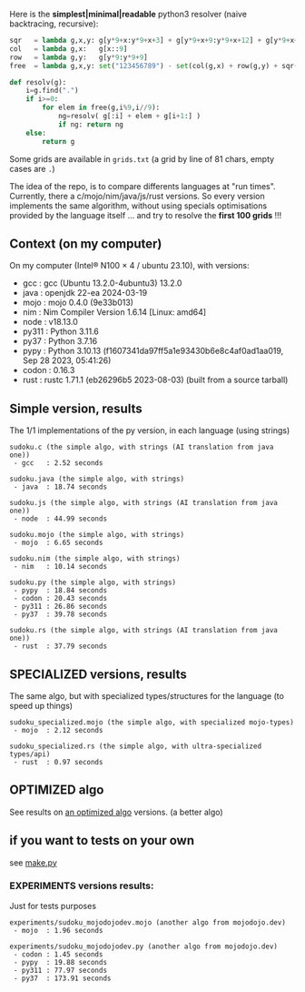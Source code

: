 Here is the **simplest|minimal|readable** python3 resolver (naive backtracing, recursive):

```python
sqr   = lambda g,x,y: g[y*9+x:y*9+x+3] + g[y*9+x+9:y*9+x+12] + g[y*9+x+18:y*9+x+21]
col   = lambda g,x:   g[x::9]
row   = lambda g,y:   g[y*9:y*9+9]
free  = lambda g,x,y: set("123456789") - set(col(g,x) + row(g,y) + sqr(g,(x//3)*3,(y//3)*3))

def resolv(g):
    i=g.find(".")
    if i>=0:
        for elem in free(g,i%9,i//9):
            ng=resolv( g[:i] + elem + g[i+1:] )
            if ng: return ng
    else:
        return g
```


Some grids are available in `grids.txt` (a grid by line of 81 chars, empty cases are `.`)

The idea of the repo, is to compare differents languages at "run times". Currently, there a c/mojo/nim/java/js/rust versions. So every version implements the same algorithm, without using specials optimisations provided by the language itself ... and try to resolve the **first 100 grids** !!!

## Context (on my computer)

On my computer (Intel® N100 × 4 / ubuntu 23.10), with versions:
 * gcc   : gcc (Ubuntu 13.2.0-4ubuntu3) 13.2.0
 * java  : openjdk 22-ea 2024-03-19
 * mojo  : mojo 0.4.0 (9e33b013)
 * nim   : Nim Compiler Version 1.6.14 [Linux: amd64]
 * node  : v18.13.0
 * py311 : Python 3.11.6
 * py37  : Python 3.7.16
 * pypy  : Python 3.10.13 (f1607341da97ff5a1e93430b6e8c4af0ad1aa019, Sep 28 2023, 05:41:26)
 * codon : 0.16.3
 * rust  : rustc 1.71.1 (eb26296b5 2023-08-03) (built from a source tarball)

## Simple version, results

The 1/1 implementations of the py version, in each language (using strings)

```
sudoku.c (the simple algo, with strings (AI translation from java one))
 - gcc   : 2.52 seconds

sudoku.java (the simple algo, with strings)
 - java  : 18.74 seconds

sudoku.js (the simple algo, with strings (AI translation from java one))
 - node  : 44.99 seconds

sudoku.mojo (the simple algo, with strings)
 - mojo  : 6.65 seconds

sudoku.nim (the simple algo, with strings)
 - nim   : 10.14 seconds

sudoku.py (the simple algo, with strings)
 - pypy  : 18.84 seconds
 - codon : 20.43 seconds
 - py311 : 26.86 seconds
 - py37  : 39.78 seconds

sudoku.rs (the simple algo, with strings (AI translation from java one))
 - rust  : 37.79 seconds
```

## SPECIALIZED versions, results

The same algo, but with specialized types/structures for the language (to speed up things)

```
sudoku_specialized.mojo (the simple algo, with specialized mojo-types)
 - mojo  : 2.12 seconds

sudoku_specialized.rs (the simple algo, with ultra-specialized types/api)
 - rust  : 0.97 seconds

```


## OPTIMIZED algo

See results on [an optimized algo](optimized) versions. (a better algo)


## if you want to tests on your own

see [make.py](make.md)


### EXPERIMENTS versions results:

Just for tests purposes

```
experiments/sudoku_mojodojodev.mojo (another algo from mojodojo.dev)
 - mojo  : 1.96 seconds

experiments/sudoku_mojodojodev.py (another algo from mojodojo.dev)
 - codon : 1.45 seconds
 - pypy  : 19.88 seconds
 - py311 : 77.97 seconds
 - py37  : 173.91 seconds

```


